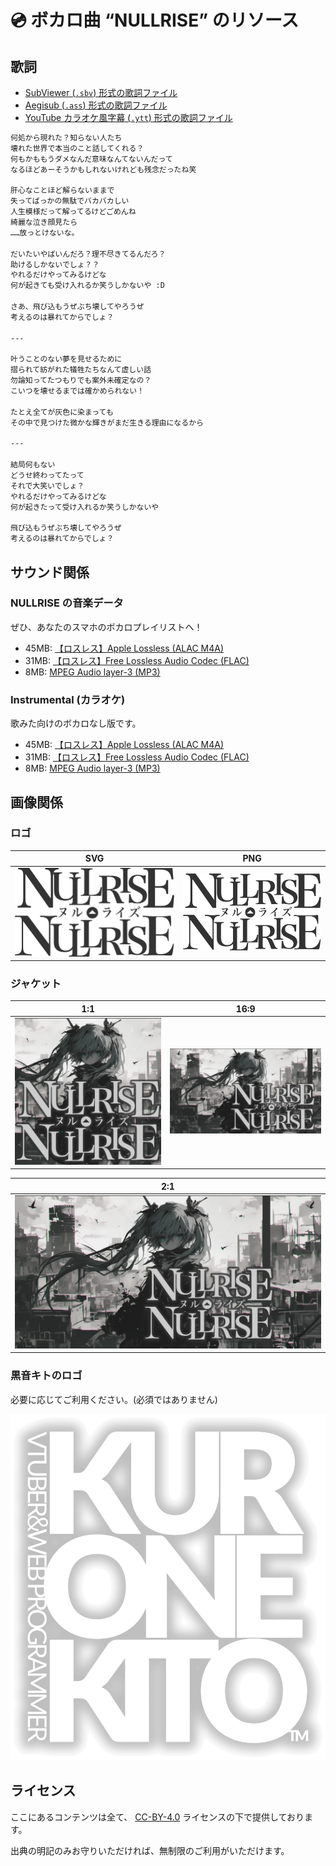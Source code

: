 # 💿 ボカロ曲 “NULLRISE” のリソース

## 歌詞

- [SubViewer (`.sbv`) 形式の歌詞ファイル](https://github.com/kurone-kito/nullrise/raw/main/texts/lyrics.sbv)
- [Aegisub (`.ass`) 形式の歌詞ファイル](https://github.com/kurone-kito/nullrise/raw/main/texts/lyrics.ass)
- [YouTube カラオケ風字幕 (`.ytt`) 形式の歌詞ファイル](https://github.com/kurone-kito/nullrise/raw/main/texts/lyrics.ytt)

```txt
何処から現れた？知らない人たち
壊れた世界で本当のこと話してくれる？
何もかももうダメなんだ意味なんてないんだって
なるほどあーそうかもしれないけれども残念だったね笑

肝心なことほど解らないままで
失ってばっかの無駄でバカバカしい
人生模様だって解ってるけどごめんね
綺麗な泣き顔見たら
……放っとけないな。

だいたいやばいんだろ？理不尽きてるんだろ？
助けるしかないでしょ？？
やれるだけやってみるけどな
何が起きても受け入れるか笑うしかないや :D

さあ、飛び込もうぜぶち壊してやろうぜ
考えるのは暴れてからでしょ？

---

叶うことのない夢を見せるために
摺られて紡がれた犠牲たちなんて虚しい話
勿論知ってたつもりでも案外未確定なの？
こいつを壊せるまでは確かめられない！

たとえ全てが灰色に染まっても
その中で見つけた微かな輝きがまだ生きる理由になるから

---

結局何もない
どうせ終わってたって
それで大笑いでしょ？
やれるだけやってみるけどな
何が起きたって受け入れるか笑うしかないや

飛び込もうぜぶち壊してやろうぜ
考えるのは暴れてからでしょ？
```

## サウンド関係

### NULLRISE の音楽データ

ぜひ、あなたのスマホのボカロプレイリストへ！

- 45MB: [【ロスレス】Apple Lossless (ALAC M4A)](https://github.com/kurone-kito/nullrise/raw/main/sounds/nullrise.alac.m4a)
- 31MB: [【ロスレス】Free Lossless Audio Codec (FLAC)](https://github.com/kurone-kito/nullrise/raw/main/sounds/nullrise.flac)
- 8MB: [MPEG Audio layer-3 (MP3)](https://github.com/kurone-kito/nullrise/raw/main/sounds/nullrise.mp3)

### Instrumental (カラオケ)

歌みた向けのボカロなし版です。

- 45MB: [【ロスレス】Apple Lossless (ALAC M4A)](https://github.com/kurone-kito/nullrise/raw/main/sounds/instrument.alac.m4a)
- 31MB: [【ロスレス】Free Lossless Audio Codec (FLAC)](https://github.com/kurone-kito/nullrise/raw/main/sounds/instrument.flac)
- 8MB: [MPEG Audio layer-3 (MP3)](https://github.com/kurone-kito/nullrise/raw/main/sounds/instrument.mp3)

## 画像関係

### ロゴ

|                                              SVG                                              |                                              PNG                                              |
| :-------------------------------------------------------------------------------------------: | :-------------------------------------------------------------------------------------------: |
| [![SVG](./images/logo.svg)](https://github.com/kurone-kito/nullrise/raw/main/images/logo.svg) | [![PNG](./images/logo.png)](https://github.com/kurone-kito/nullrise/raw/main/images/logo.png) |

### ジャケット

|                                                    1:1                                                    |                                                      16:9                                                       |
| :-------------------------------------------------------------------------------------------------------: | :-------------------------------------------------------------------------------------------------------------: |
| [![Artwork](./images/artwork.webp)](https://github.com/kurone-kito/nullrise/raw/main/images/artwork.webp) | [![Thumbnail](./images/thumbnail.webp)](https://github.com/kurone-kito/nullrise/raw/main/images/thumbnail.webp) |

|                                                  2:1                                                   |
| :----------------------------------------------------------------------------------------------------: |
| [![Header](./images/header.webp)](https://github.com/kurone-kito/nullrise/raw/main/images/header.webp) |

### 黒音キトのロゴ

必要に応じてご利用ください。(必須ではありません)

[![Kurone Kito Logo](./images/kk-logo.png)](https://github.com/kurone-kito/nullrise/raw/main/images/kk-logo.png)

## ライセンス

ここにあるコンテンツは全て、
[CC-BY-4.0](https://creativecommons.org/licenses/by/4.0/deed.ja)
ライセンスの下で提供しております。

出典の明記のみお守りいただければ、無制限のご利用がいただけます。
